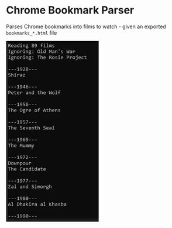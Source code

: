 # Chrome Bookmark Parser
Parses Chrome bookmarks into films to watch - given an exported `bookmarks_*.html` file

![Example Output](Output.png)